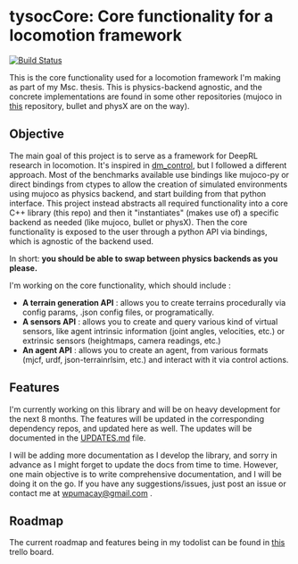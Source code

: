 # tysocCore: Core functionality for a locomotion framework

<!-- Travis CI -->
[![Build Status](https://travis-ci.com/wpumacay/tysoc.svg?branch=master)](https://travis-ci.com/wpumacay/tysoc)

This is the core functionality used for a locomotion framework I'm making
as part of my Msc. thesis. This is physics-backend agnostic, and the concrete
implementations are found in some other repositories (mujoco in [this](https://github.com/wpumacay/tysocMjc)
repository, bullet and physX are on the way).

## Objective

The main goal of this project is to serve as a framework for DeepRL research in 
locomotion. It's inspired in [dm_control](https://github.com/deepmind/dm_control), but 
I followed a different approach. Most of the benchmarks available use bindings like 
mujoco-py or direct bindings from ctypes to allow the creation of simulated environments using 
mujoco as physics backend, and start building from that python interface. This project instead
abstracts all required functionality into a core C++ library (this repo) and then it "instantiates"
(makes use of) a specific backend as needed (like mujoco, bullet or physX). Then the core
functionality is exposed to the user through a python API via bindings, which is agnostic of the
backend used.

In short: **you should be able to swap between physics backends as you please.**

I'm working on the core functionality, which should include :

* **A terrain generation API** : allows you to create terrains procedurally via config params, .json config files, or programatically.
* **A sensors API** : allows you to create and query various kind of virtual sensors, like agent intrinsic information (joint angles, velocities, etc.) or extrinsic sensors (heightmaps, camera readings, etc.)
* **An agent API** : allows you to create an agent, from various formats (mjcf, urdf, json-terrainrlsim, etc.) and interact with it via control actions.

## Features

I'm currently working on this library and will be on heavy development for the next 8 months. 
The features will be updated in the corresponding dependency repos, and updated here as well. 
The updates will be documented in the [UPDATES.md](https://github.com/wpumacay/tysocMjc/blob/master/doc/UPDATES.md) file.

I will be adding more documentation as I develop the library, and sorry in advance as 
I might forget to update the docs from time to time. However, one main objective is 
to write comprehensive documentation, and I will be doing it on the go. If you have any 
suggestions/issues, just post an issue or contact me at wpumacay@gmail.com .

## Roadmap

The current roadmap and features being in my todolist can be found in [this](https://trello.com/b/pLkqprwU) trello board.
